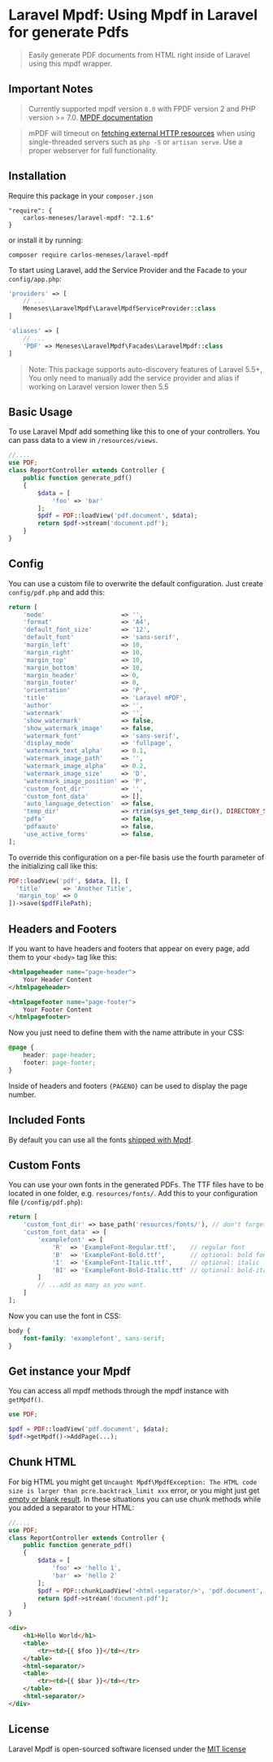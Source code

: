 
# Laravel Mpdf: Using Mpdf in Laravel for generate Pdfs

> Easily generate PDF documents from HTML right inside of Laravel using this mpdf wrapper.

## Important Notes

> Currently supported mpdf version `8.0` with FPDF version 2 and PHP version >= 7.0. [MPDF documentation](https://mpdf.github.io/)

> mPDF will timeout on [fetching external HTTP resources](https://github.com/mpdf/mpdf#known-server-caveats) when using single-threaded servers
> such as `php -S` or `artisan serve`. Use a proper webserver for full functionality.

## Installation

Require this package in your `composer.json`

```
"require": {
	carlos-meneses/laravel-mpdf: "2.1.6"
}
```

or install it by running:

```
composer require carlos-meneses/laravel-mpdf
```

To start using Laravel, add the Service Provider and the Facade to your `config/app.php`:

```php
'providers' => [
	// ...
	Meneses\LaravelMpdf\LaravelMpdfServiceProvider::class
]
```

```php
'aliases' => [
	// ...
	'PDF' => Meneses\LaravelMpdf\Facades\LaravelMpdf::class
]
```

> Note: This package supports auto-discovery features of Laravel 5.5+, You only need to manually add the service provider and alias if working on Laravel version lower then 5.5

## Basic Usage

To use Laravel Mpdf add something like this to one of your controllers. You can pass data to a view in `/resources/views`.

```php
//....
use PDF;
class ReportController extends Controller {
	public function generate_pdf()
	{
		$data = [
			'foo' => 'bar'
		];
		$pdf = PDF::loadView('pdf.document', $data);
		return $pdf->stream('document.pdf');
	}
}
```

## Config

You can use a custom file to overwrite the default configuration. Just create `config/pdf.php` and add this:

```php
return [
	'mode'                     => '',
	'format'                   => 'A4',
	'default_font_size'        => '12',
	'default_font'             => 'sans-serif',
	'margin_left'              => 10,
	'margin_right'             => 10,
	'margin_top'               => 10,
	'margin_bottom'            => 10,
	'margin_header'            => 0,
	'margin_footer'            => 0,
	'orientation'              => 'P',
	'title'                    => 'Laravel mPDF',
	'author'                   => '',
	'watermark'                => '',
	'show_watermark'           => false,
	'show_watermark_image'     => false,
	'watermark_font'           => 'sans-serif',
	'display_mode'             => 'fullpage',
	'watermark_text_alpha'     => 0.1,
	'watermark_image_path'     => '',
    'watermark_image_alpha'    => 0.2,
    'watermark_image_size'     => 'D',
    'watermark_image_position' => 'P',
	'custom_font_dir'          => '',
	'custom_font_data' 	       => [],
	'auto_language_detection'  => false,
	'temp_dir'                 => rtrim(sys_get_temp_dir(), DIRECTORY_SEPARATOR),
	'pdfa' 			           => false,
	'pdfaauto' 		           => false,
	'use_active_forms'         => false,
];
```

To override this configuration on a per-file basis use the fourth parameter of the initializing call like this:

```php
PDF::loadView('pdf', $data, [], [
  'title'      => 'Another Title',
  'margin_top' => 0
])->save($pdfFilePath);
```

## Headers and Footers

If you want to have headers and footers that appear on every page, add them to your `<body>` tag like this:

```html
<htmlpageheader name="page-header">
	Your Header Content
</htmlpageheader>

<htmlpagefooter name="page-footer">
	Your Footer Content
</htmlpagefooter>
```

Now you just need to define them with the name attribute in your CSS:

```css
@page {
	header: page-header;
	footer: page-footer;
}
```

Inside of headers and footers `{PAGENO}` can be used to display the page number.

## Included Fonts

By default you can use all the fonts [shipped with Mpdf](https://mpdf.github.io/fonts-languages/available-fonts-v6.html).

## Custom Fonts

You can use your own fonts in the generated PDFs. The TTF files have to be located in one folder, e.g. `resources/fonts/`. Add this to your configuration file (`/config/pdf.php`):

```php
return [
	'custom_font_dir' => base_path('resources/fonts/'), // don't forget the trailing slash!
	'custom_font_data' => [
		'examplefont' => [
			'R'  => 'ExampleFont-Regular.ttf',    // regular font
			'B'  => 'ExampleFont-Bold.ttf',       // optional: bold font
			'I'  => 'ExampleFont-Italic.ttf',     // optional: italic font
			'BI' => 'ExampleFont-Bold-Italic.ttf' // optional: bold-italic font
		]
		// ...add as many as you want.
	]
];
```

Now you can use the font in CSS:

```css
body {
	font-family: 'examplefont', sans-serif;
}
```

## Get instance your Mpdf

You can access all mpdf methods through the mpdf instance with `getMpdf()`.

```php
use PDF;

$pdf = PDF::loadView('pdf.document', $data);
$pdf->getMpdf()->AddPage(...);

```

## Chunk HTML

For big HTML you might get `Uncaught Mpdf\MpdfException: The HTML code size is larger than pcre.backtrack_limit xxx` error, or you might just get [empty or blank result](https://mpdf.github.io/troubleshooting/known-issues.html#blank-pages-or-some-sections-missing). In these situations you can use chunk methods while you added a separator to your HTML:

```php
//....
use PDF;
class ReportController extends Controller {
	public function generate_pdf()
	{
		$data = [
			'foo' => 'hello 1',
            'bar' => 'hello 2'
		];
		$pdf = PDF::chunkLoadView('<html-separator/>', 'pdf.document', $data);
		return $pdf->stream('document.pdf');
	}
}
```
```html
<div>
    <h1>Hello World</h1>
    <table>
        <tr><td>{{ $foo }}</td></tr>
    </table>
    <html-separator/>
    <table>
        <tr><td>{{ $bar }}</td></tr>
    </table>
    <html-separator/>
</div>
```


## License

Laravel Mpdf is open-sourced software licensed under the [MIT license](http://opensource.org/licenses/MIT)
